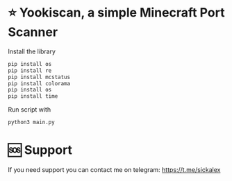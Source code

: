 # ⭐ Yookiscan, a simple Minecraft Port Scanner
Install the library
```python
pip install os
pip install re
pip install mcstatus
pip install colorama
pip install os
pip install time
```
Run script with
```python
python3 main.py
```
# 🆘️ Support
If you need support you can contact me on telegram: https://t.me/sickalex
